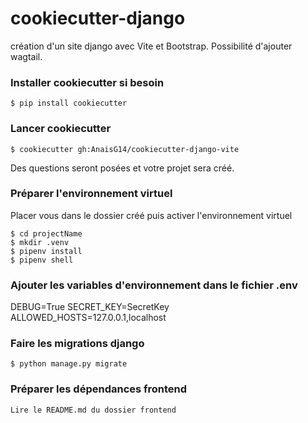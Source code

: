 # cookiecutter-django
création d'un site django avec Vite et Bootstrap. Possibilité d'ajouter wagtail.

### Installer cookiecutter si besoin
    $ pip install cookiecutter

### Lancer cookiecutter
    $ cookiecutter gh:AnaisG14/cookiecutter-django-vite
Des questions seront posées et votre projet sera créé.

### Préparer l'environnement virtuel
Placer vous dans le dossier créé puis activer l'environnement virtuel

    $ cd projectName
    $ mkdir .venv
    $ pipenv install
    $ pipenv shell

### Ajouter les variables d'environnement dans le fichier .env
DEBUG=True
SECRET_KEY=SecretKey
ALLOWED_HOSTS=127.0.0.1,localhost

### Faire les migrations django
    $ python manage.py migrate

### Préparer les dépendances frontend
    Lire le README.md du dossier frontend

